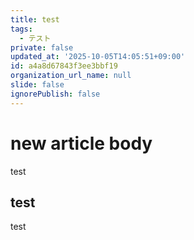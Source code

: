 ```yaml
---
title: test
tags:
  - テスト
private: false
updated_at: '2025-10-05T14:05:51+09:00'
id: a4a8d67843f3ee3bbf19
organization_url_name: null
slide: false
ignorePublish: false
---
```

# new article body
test

## test 
test